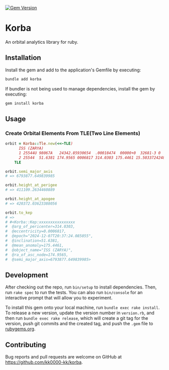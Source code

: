 [![Gem Version](https://badge.fury.io/rb/korba.svg)](https://rubygems.org/gems/korba)

# Korba

An orbital analytics library for ruby.

## Installation

Install the gem and add to the application's Gemfile by executing:

```bash
bundle add korba
```

If bundler is not being used to manage dependencies, install the gem by executing:

```bash
gem install korba
```

## Usage

### Create Orbital Elements From TLE(Two Line Elements)

```ruby
orbit = Korba::Tle.new(<<~TLE)
      ISS (ZARYA)
      1 25544U 98067A   24342.85930654  .00018474  00000+0  32681-3 0  9991
      2 25544  51.6381 174.9565 0006817 314.0303 175.4461 15.50337242485488
    TLE

orbit.semi_major_axis
# => 6793877.649839985

orbit.height_at_perigee
# => 411109.2634460889

orbit.height_at_apogee
# => 420372.03623388056

orbit.to_kep
# =>
# #<Korba::Kep:xxxxxxxxxxxxxxxx
#  @arg_of_pericenter=314.0303,
#  @eccentricity=0.0006817,
#  @epoch="2024-12-07T20:37:24.085055",
#  @inclination=51.6381,
#  @mean_anomaly=175.4461,
#  @object_name="ISS (ZARYA)",
#  @ra_of_asc_node=174.9565,
#  @semi_major_axis=6793877.649839985>
```

## Development

After checking out the repo, run `bin/setup` to install dependencies. Then, run `rake spec` to run the tests. You can also run `bin/console` for an interactive prompt that will allow you to experiment.

To install this gem onto your local machine, run `bundle exec rake install`. To release a new version, update the version number in `version.rb`, and then run `bundle exec rake release`, which will create a git tag for the version, push git commits and the created tag, and push the `.gem` file to [rubygems.org](https://rubygems.org).

## Contributing

Bug reports and pull requests are welcome on GitHub at https://github.com/kk0000-kk/korba.

